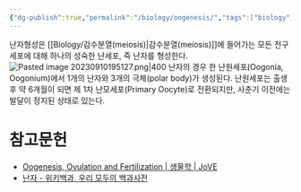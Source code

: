 ```yaml
---
{"dg-publish":true,"permalink":"/biology/oogenesis/","tags":["biology"]}
---
```


난자형성은 [[Biology/감수분열(meiosis)\|감수분열(meiosis)]]에 들어가는 모든 전구세포에 대해 하나의 성숙한 난세포, 즉 난자를 형성한다.
![Pasted image 20230910195127.png|400](/img/user/attatchments/Pasted%20image%2020230910195127.png)
난자의 경우 한 난원세포(Oogonia, Oogonium)에서 1개의 난자와 3개의 극체(polar body)가 생성된다. 난원세포는 출생후 약 6개월이 되면 제 1차 난모세포(Primary Oocyte)로 전환되지만, 사춘기 이전에는 발달이 정지된 상태로 있는다. 

# 참고문헌
- [Oogenesis, Ovulation and Fertilization | 생물학 | JoVE](https://www.jove.com/kr/science-education/10906/oogenesis-ovulation-and-fertilization?language=Korean)
- [난자 - 위키백과, 우리 모두의 백과사전](https://ko.wikipedia.org/wiki/%EB%82%9C%EC%9E%90)

